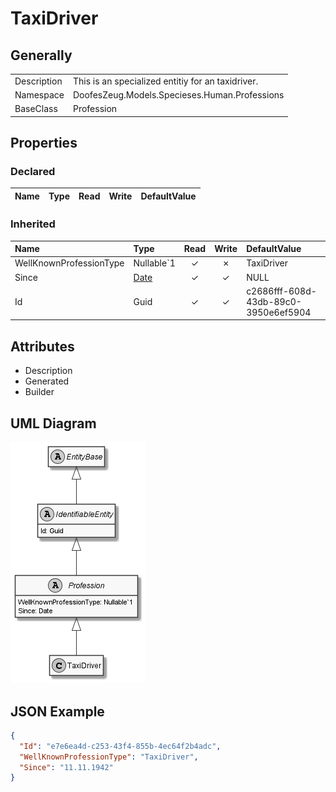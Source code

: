 ﻿# TaxiDriver

## Generally

|||
|:-|:-|
|Description|This is an specialized entitiy for an taxidriver.|
|Namespace|DoofesZeug.Models.Specieses.Human.Professions|
|BaseClass|Profession|

## Properties

### Declared

|Name|Type|Read|Write|DefaultValue|
|:---|:---|:--:|:---:|:-----------|

### Inherited

|Name|Type|Read|Write|DefaultValue|
|:---|:---|:--:|:---:|:-----------|
|WellKnownProfessionType|Nullable`1|&#x2713;|&#x2717;|TaxiDriver|
|Since|[Date](../../Models/DoofesZeug.Models.DateAndTime/Date.md)|&#x2713;|&#x2713;|NULL|
|Id|Guid|&#x2713;|&#x2713;|c2686fff-608d-43db-89c0-3950e6ef5904|

## Attributes

- Description
- Generated
- Builder

## UML Diagram

![TaxiDriver.png](./TaxiDriver.png "TaxiDriver")

## JSON Example

```json
{
  "Id": "e7e6ea4d-c253-43f4-855b-4ec64f2b4adc",
  "WellKnownProfessionType": "TaxiDriver",
  "Since": "11.11.1942"
}
```

